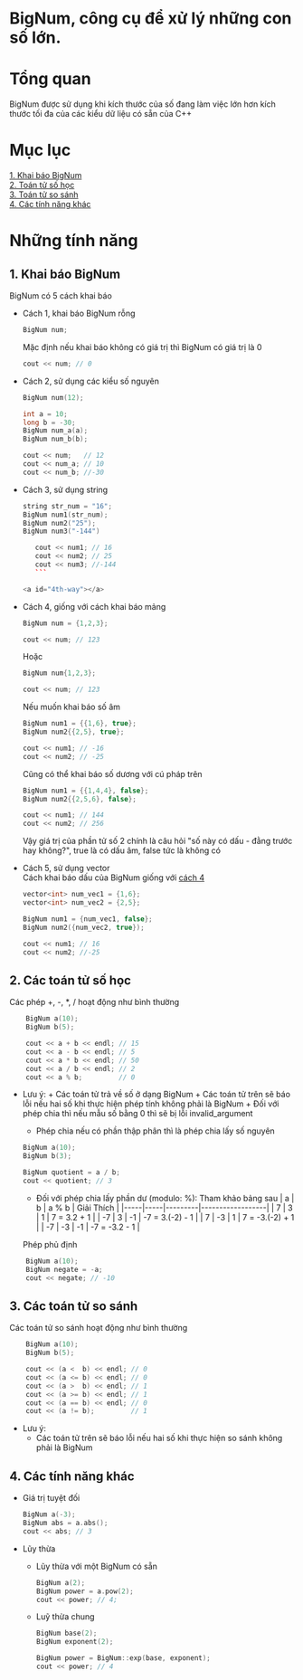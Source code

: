 # BigNum, công cụ để xử lý những con số lớn.

# Tổng quan

BigNum được sử dụng khi kích thước của số đang làm việc lớn hơn kích thước tối đa của các kiểu dữ liệu có sẵn của C++

# Mục lục

[1. Khai báo BigNum](#1-khai-báo-bignum)  
[2. Toán tử số học](#2-các-toán-tử-số-học)  
[3. Toán tử so sánh](#3-các-toán-tử-so-sánh)  
[4. Các tính năng khác](#4-các-tính-năng-khác)

# Những tính năng

## 1. Khai báo BigNum

BigNum có 5 cách khai báo

- Cách 1, khai báo BigNum rỗng
  ```c++
  BigNum num;
  ```
  Mặc định nếu khai báo không có giá trị thì BigNum có giá trị là 0
  ```c++
  cout << num; // 0
  ```
- Cách 2, sử dụng các kiểu số nguyên

  ```c++
  BigNum num(12);

  int a = 10;
  long b = -30;
  BigNum num_a(a);
  BigNum num_b(b);

  cout << num;   // 12
  cout << num_a; // 10
  cout << num_b; //-30

  ```

- Cách 3, sử dụng string  
   ```c++
  string str_num = "16";
  BigNum num1(str_num);
  BigNum num2("25");
  BigNum num3("-144")

      cout << num1; // 16
      cout << num2; // 25
      cout << num3; //-144
      ```

  <a id="4th-way"></a>

- Cách 4, giống với cách khai báo mảng

  ```c++
  BigNum num = {1,2,3};

  cout << num; // 123
  ```

  Hoặc

  ```c++
  BigNum num{1,2,3};

  cout << num; // 123
  ```

  Nếu muốn khai báo số âm

  ```c++
  BigNum num1 = {{1,6}, true};
  BigNum num2{{2,5}, true};

  cout << num1; // -16
  cout << num2; // -25
  ```

  Cũng có thể khai báo số dương với cú pháp trên

  ```c++
  BigNum num1 = {{1,4,4}, false};
  BigNum num2{{2,5,6}, false};

  cout << num1; // 144
  cout << num2; // 256
  ```

  Vậy giá trị của phần tử số 2 chính là câu hỏi "số này có dấu - đằng trước hay không?", true là có dấu âm, false tức là không có

- Cách 5, sử dụng vector  
   Cách khai báo dấu của BigNum giống với [cách 4](#4th-way)

  ```c++
  vector<int> num_vec1 = {1,6};
  vector<int> num_vec2 = {2,5};

  BigNum num1 = {num_vec1, false};
  BigNum num2({num_vec2, true});

  cout << num1; // 16
  cout << num2; //-25
  ```

## 2. Các toán tử số học

Các phép +, -, \*, / hoạt động như bình thường

```c++
    BigNum a(10);
    BigNum b(5);

    cout << a + b << endl; // 15
    cout << a - b << endl; // 5
    cout << a * b << endl; // 50
    cout << a / b << endl; // 2
    cout << a % b;         // 0
```

- Lưu ý: + Các toán tử trả về số ở dạng BigNum + Các toán tử trên sẽ báo lỗi nếu hai số khi thực hiện phép tính không phải là BigNum + Đối với phép chia thì nếu mẫu số bằng 0 thì sẽ bị lỗi invalid_argument  
   + Phép chia nếu có phần thập phân thì là phép chia lấy số nguyên
  ```c++
  BigNum a(10);
  BigNum b(3);

  BigNum quotient = a / b;
  cout << quotient; // 3
  ```
  + Đối với phép chia lấy phần dư (modulo: %): Tham khảo bảng sau
      |  a  |  b  |  a % b  |    Giải Thích    |
      |-----|-----|---------|------------------|
      |  7  |  3  |    1    |    7 = 3.2 + 1   |
      | -7  |  3  |   -1    | -7 = 3.(-2) - 1  |
      |  7  | -3  |    1    | 7 = -3.(-2) + 1  |
      | -7  | -3  |   -1    | -7 = -3.2  - 1   |

  Phép phủ định

```c++
    BigNum a(10);
    BigNum negate = -a;
    cout << negate; // -10
```

## 3. Các toán tử so sánh

Các toán tử so sánh hoạt động như bình thường

```c++
    BigNum a(10);
    BigNum b(5);

    cout << (a <  b) << endl; // 0
    cout << (a <= b) << endl; // 0
    cout << (a >  b) << endl; // 1
    cout << (a >= b) << endl; // 1
    cout << (a == b) << endl; // 0
    cout << (a != b);         // 1
```

- Lưu ý:
  - Các toán tử trên sẽ báo lỗi nếu hai số khi thực hiện so sánh không phải là BigNum

## 4. Các tính năng khác

- Giá trị tuyệt đối
  ```c++
  BigNum a(-3);
  BigNum abs = a.abs();
  cout << abs; // 3
  ```
- Lũy thừa

  - Lũy thừa với một BigNum có sẵn
    ```c++
    BigNum a(2);
    BigNum power = a.pow(2);
    cout << power; // 4;
    ```
  - Luỹ thừa chung

    ```c++
    BigNum base(2);
    BigNum exponent(2);

    BigNum power = BigNum::exp(base, exponent);
    cout << power; // 4
    ```
